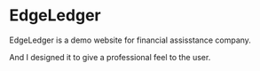 # EdgeLedger
EdgeLedger is a demo website for financial assisstance company.

And I designed it to give a professional feel to the user.
